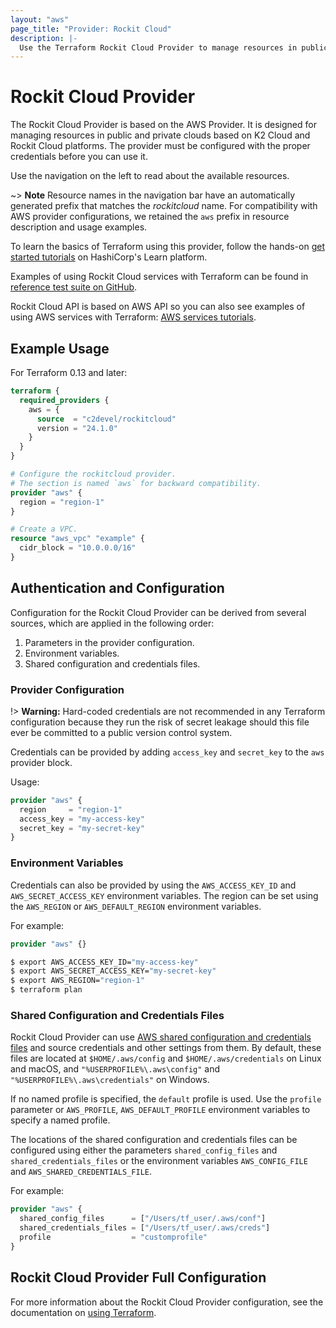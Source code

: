 ```yaml
---
layout: "aws"
page_title: "Provider: Rockit Cloud"
description: |-
  Use the Terraform Rockit Cloud Provider to manage resources in public and private clouds based on K2 Cloud and Rockit Cloud platforms. You must configure the provider with the proper credentials before you can use it.
---
```


[hashicorp-tutorials]: https://learn.hashicorp.com/tutorials/terraform/infrastructure-as-code?in=terraform/aws-get-started&utm_source=WEBSITE&utm_medium=WEB_IO&utm_offer=ARTICLE_PAGE&utm_content=DOCS
[aws-tutorials]: https://learn.hashicorp.com/collections/terraform/aws?utm_source=WEBSITE&utm_medium=WEB_IO&utm_offer=ARTICLE_PAGE&utm_content=DOCS
[c2-tutorials]: https://github.com/C2Devel/terraform-examples
[aws-configure-files]: https://docs.aws.amazon.com/cli/latest/userguide/cli-configure-files.html
[terraform]: https://docs.cloud.croc.ru/en/api/tools/terraform.html

# Rockit Cloud Provider

The Rockit Cloud Provider is based on the AWS Provider.
It is designed for managing resources in public and private clouds based on K2 Cloud and Rockit Cloud platforms.
The provider must be configured with the proper credentials before you can use it.

Use the navigation on the left to read about the available resources.

~> **Note**
Resource names in the navigation bar have an automatically generated prefix that matches the *rockitcloud* name.
For compatibility with AWS provider configurations, we retained the ``aws`` prefix in resource description and usage examples.

To learn the basics of Terraform using this provider, follow the
hands-on [get started tutorials][hashicorp-tutorials] on HashiCorp's Learn platform.

Examples of using Rockit Cloud services with Terraform can be found in [reference test suite on GitHub][c2-tutorials].

Rockit Cloud API is based on AWS API so you can also see examples of using AWS services with Terraform: [AWS services tutorials][aws-tutorials].

## Example Usage

For Terraform 0.13 and later:

```terraform
terraform {
  required_providers {
    aws = {
      source  = "c2devel/rockitcloud"
      version = "24.1.0"
    }
  }
}

# Configure the rockitcloud provider.
# The section is named `aws` for backward compatibility.
provider "aws" {
  region = "region-1"
}

# Create a VPC.
resource "aws_vpc" "example" {
  cidr_block = "10.0.0.0/16"
}
```

## Authentication and Configuration

Configuration for the Rockit Cloud Provider can be derived from several sources,
which are applied in the following order:

1. Parameters in the provider configuration.
2. Environment variables.
3. Shared configuration and credentials files.

### Provider Configuration

!> **Warning:** Hard-coded credentials are not recommended in any Terraform
configuration because they run the risk of secret leakage should this file ever be committed to a
public version control system.

Credentials can be provided by adding `access_key` and `secret_key` to the `aws` provider block.

Usage:

```terraform
provider "aws" {
  region     = "region-1"
  access_key = "my-access-key"
  secret_key = "my-secret-key"
}
```

### Environment Variables

Credentials can also be provided by using the `AWS_ACCESS_KEY_ID` and `AWS_SECRET_ACCESS_KEY` environment variables.
The region can be set using the `AWS_REGION` or `AWS_DEFAULT_REGION` environment variables.

For example:

```terraform
provider "aws" {}
```

```sh
$ export AWS_ACCESS_KEY_ID="my-access-key"
$ export AWS_SECRET_ACCESS_KEY="my-secret-key"
$ export AWS_REGION="region-1"
$ terraform plan
```

### Shared Configuration and Credentials Files

Rockit Cloud Provider can use [AWS shared configuration and credentials files][aws-configure-files] and source credentials and other settings from them.
By default, these files are located at `$HOME/.aws/config` and `$HOME/.aws/credentials` on Linux and macOS,
and `"%USERPROFILE%\.aws\config"` and `"%USERPROFILE%\.aws\credentials"` on Windows.

If no named profile is specified, the `default` profile is used.
Use the `profile` parameter or `AWS_PROFILE`, `AWS_DEFAULT_PROFILE` environment variables to specify a named profile.

The locations of the shared configuration and credentials files can be configured using either
the parameters `shared_config_files` and `shared_credentials_files`
or the environment variables `AWS_CONFIG_FILE` and `AWS_SHARED_CREDENTIALS_FILE`.

For example:

```terraform
provider "aws" {
  shared_config_files      = ["/Users/tf_user/.aws/conf"]
  shared_credentials_files = ["/Users/tf_user/.aws/creds"]
  profile                  = "customprofile"
}
```

## Rockit Cloud Provider Full Configuration

For more information about the Rockit Cloud Provider configuration, see the documentation on [using Terraform][terraform].
